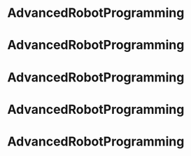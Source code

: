 # AdvancedRobotProgramming
# AdvancedRobotProgramming
# AdvancedRobotProgramming
# AdvancedRobotProgramming
# AdvancedRobotProgramming
